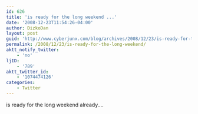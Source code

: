 ```yaml
---
id: 626
title: 'is ready for the long weekend ...'
date: '2008-12-23T11:54:26-04:00'
author: DizkoDan
layout: post
guid: 'http://www.cyberjunx.com/blog/archives/2008/12/23/is-ready-for-the-long-weekend/'
permalink: /2008/12/23/is-ready-for-the-long-weekend/
aktt_notify_twitter:
    - 'no'
ljID:
    - '789'
aktt_twitter_id:
    - '1074474126'
categories:
    - Twitter
---
```


is ready for the long weekend already….